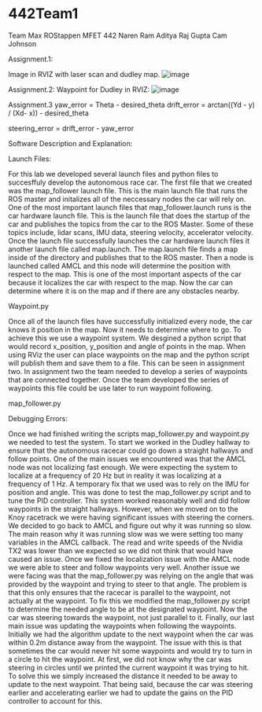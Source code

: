 # 442Team1

Team Max ROStappen
MFET 442
Naren Ram
Aditya Raj Gupta
Cam Johnson

Assignment.1:

Image in RVIZ with laser scan and dudley map.
![image](https://github.com/NarenR21/442Team1/assets/90937234/00d6544a-9ddf-4275-909b-44098f74aa1f)

Assignment.2:
Waypoint for Dudley in RVIZ:
![image](https://github.com/NarenR21/442Team1/assets/73058520/7541a49b-870c-443b-b205-569a4c53e5d4)

Assignment.3
yaw_error = Theta - desired_theta 
drift_error = arctan((Yd - y) / (Xd- x)) - desired_theta

steering_error = drift_error - yaw_error

Software Description and Explanation:

Launch Files:

For this lab we developed several launch files and python files to succesffuly develop the autonomous race car.  The first file that we created was the map_follower launch file.  This is the main launch file that runs the ROS master and initalizes all of the neccessary nodes the car will rely on.  One of the most important launch files that map_follower.launch runs is the car hardware launch file.  This is the launch file that does the startup of the car and publishes the topics from the car to the ROS Master.  Some of these topics include, lidar scans, IMU data, steering velocity, accelerator velocity.  Once the launch file successfully launches the car hardware launch files it another launch file called map.launch.  The map.launch file finds a map inside of the directory and publishes that to the ROS master.  Then a node is launched called AMCL and this node will determine the position with respect to the map.  This is one of the most important aspects of the car because it localizes the car with respect to the map.  Now the car can determine where it is on the map and if there are any obstacles nearby.

Waypoint.py

Once all of the launch files have successfully initialized every node, the car knows it position in the map.  Now it needs to determine where to go.  To achieve this we use a waypoint system.  We desgined a python script that would record x_position, y_position and angle of points in the map.  When using RViz the user can place waypoints on the map and the python script will publish them and save them to a file.  This can be seen in assignment two.  In assignment two the team needed to develop a series of waypoints that are connected together.  Once the team developed the series of waypoints this file could be use later to run waypoint following.

map_follower.py

Debugging Errors:

Once we had finished writing the scripts map_follower.py and waypoint.py we needed to test the system.  To start we worked in the Dudley hallway to ensure that the autonomous racecar could go down a straight hallways and follow points.  One of the main issues we encountered was that the AMCL node was not localizing fast enough.  We were expecting the system to localize at a frequency of 20 Hz but in reality it was localizing at a frequency of 1 Hz.  A temporary fix that we used was to rely on the IMU for position and angle.  This was done to test the map_follower.py script and to tune the PID controller.  This system worked reasonably well and did follow waypoints in the straight hallways.  However, when we moved on to the Knoy racetrack we were having significant issues with steering the corners.  We decided to go back to AMCL and figure out why it was running so slow.  The main reason why it was running slow was we were setting too many variables in the AMCL callback.  The read and write speeds of the Nvidia TX2 was lower than we expected so we did not think that would have caused an issue.  Once we fixed the localization issue with the AMCL node we were able to steer and follow waypoints very well.  Another issue we were facing was that the map_follower.py was relying on the angle that was provided by the waypoint and trying to steer to that angle.  The problem is that this only ensures that the racecar is parallel to the waypoint, not actually at the waypoint. To fix this we modified the map_follower.py script to determine the needed angle to be at the designated waypoint.  Now the car was steering towards the waypoint, not just parallel to it.  Finally, our last main issue was updating the waypoints when following the waypoints.  Initially we had the algorithm update to the next waypoint when the car was within 0.2m distance away from the waypoint.  The issue with this is that sometimes the car would never hit some waypoints and would try to turn in a circle to hit the waypoint.  At first, we did not know why the car was steering in circles until we printed the current waypoint it was trying to hit.  To solve this we simply increased the distance it needed to be away to update to the next waypoint.  That being said, because the car was steering earlier and accelerating earlier we had to update the gains on the PID controller to account for this.

